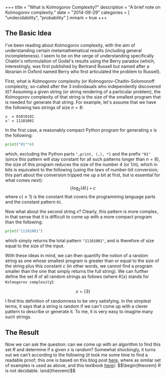 +++
title = "What is Kolmogorov Complexity?"
description = "A brief note on Kolmogorov complexity."
date = "2014-09-29"
categories = [ "undecidability", "probability" ]
mmark = true
+++

The Basic Idea
-------------------------

I've been reading about Kolmogorov complexity, with the aim of understanding certain metamathematical results (including general incompleteness). I seem to be on the verge of understanding specifically Chaitin's reformulation of Godel's results using the Berry paradox (which, interestingly, was first published by Bertrand Russell but named after a librarian in Oxford named Berry who first articulated the problem to Russell).

First, what is Kolmogorov complexity (or Kolmogorov-Chaitin-Solomonoff complexity; so-called after the 3 individauals who independently discovered it)? Assuming a given string (or string rendering of a particular problem), the Kolmogorov complexity of that string is the size of the smallest program that is needed for generate that string. For example, let's assume that we have the following two strings of size $n=8$:
```
x  = 01010101 
x' = 11101001
```
In the first case, a reasonably compact Python program for generating $x$ is the following:
```python
print("01"*4)
```
which, excluding the Python parts `",print, (,), *}` and the prefix `"01"` (since this pattern will stay constant for all such patterns longer than $n=8$), the size of this program reduces the size of the number $4$ (or $1/n$), which in bits is  equivalent to the following (using the laws of number-bit conversion; this part about the conversion tripped me up a bit at first, but is essential for what comes next):
$$ \left\lfloor \log_{2}(4) \right\rfloor + c $$
where $c (\ge 1)$ is the constant that covers the programming language parts and the constant pattern `01`.

Now what about the second string $x$? Clearly, this pattern is more complex, in that sense that it is difficult to come up with a more compact  program than the following:
```python
print("11101001")
```
which simply returns the total pattern `"11101001"`, and is therefore of size equal to the size of the input. 

With these ideas in mind, we can then quantify the notion of a random string as one whose smallest program is greater than or equal to the size of the string plus this constant $c$ (in other words, we cannot find a program smaller than the one that simply returns the full string). We can further define the set $R$ of all random strings as follows (where $K(x)$ stands for `Kolmogorov complexity`):

$$x = \{3\}$$

I find this definition of randomness to be very satisfying. In the simplest terms, it says that a string is random if we can't come up with a clever pattern to describe or generate it. To me, it is very easy to imagine many such strings. 


The Result 
-------------------------

Now we can ask the question: can we come up with an algorithm to find this set $R$ and determine if a given $x$ is random?  Somewhat shockingly, it turns out we can't according to the following (it took me some time to find a readable proof; this one is based on this blog post [here](https://jeremykun.com/tag/kolmogorov-complexity/), where as similar set of examples is used as above, and this textbook [here](https://www.springer.com/gp/book/9781489984456)): 
$$\begin{theorem}
$R$ is not decidable. 
\end{theorem}$$

<!--more-->


